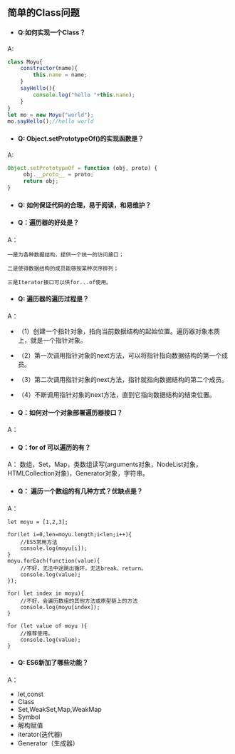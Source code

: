 ## 简单的Class问题


- #### Q:如何实现一个Class？
A:

```javascript
class Moyu{
    constructor(name){
        this.name = name;
    }
    sayHello(){
        console.log("hello "+this.name);
    }
}
let mo = new Moyu("world");
mo.sayHello();//hello world
```

- #### Q: Object.setPrototypeOf()的实现函数是？
A:
```javascript
Object.setPrototypeOf = function (obj, proto) {
     obj.__proto__ = proto;
     return obj;
}
```
	
- #### Q: 如何保证代码的合理，易于阅读，和易维护？


- #### Q：遍历器的好处是？
A：
	
	一是为各种数据结构，提供一个统一的访问接口；
	
    二是使得数据结构的成员能够按某种次序排列；
    
    三是Iterator接口可以供for...of使用。
    
    
 - #### Q: 遍历器的遍历过程是？
 A：
 
 - （1）创建一个指针对象，指向当前数据结构的起始位置。遍历器对象本质上，就是一个指针对象。
 - （2）第一次调用指针对象的next方法，可以将指针指向数据结构的第一个成员。
 - （3）第二次调用指针对象的next方法，指针就指向数据结构的第二个成员。
 - （4）不断调用指针对象的next方法，直到它指向数据结构的结束位置。


- #### Q：如何对一个对象部署遍历器接口？

A：


- #### Q：for of 可以遍历的有？

A：
数组，Set，Map，类数组读写(arguments对象，NodeList对象，HTMLCollection对象)，Generator对象，字符串。


- #### Q： 遍历一个数组的有几种方式？优缺点是？
A：
	
	let moyu = [1,2,3];
	
	for(let i=0,len=moyu.length;i<len;i++){
		//ES5常用方法
	    console.log(moyu[i]);
	}
	moyu.forEach(function(value){
	    //不好，无法中途跳出循环，无法break，return。
	    console.log(value);
	});
	
	for( let index in moyu){
	    //不好，会遍历数组的其他方法或原型链上的方法
	    console.log(moyu[index]);
	}
	
	for (let value of moyu ){
	    //推荐使用。
	    console.log(value);
	}



- #### Q: ES6新加了哪些功能？
A：
- let,const 
- Class
- Set,WeakSet,Map,WeakMap
- Symbol
- 解构赋值
- iterator(迭代器)
- Generator（生成器）










